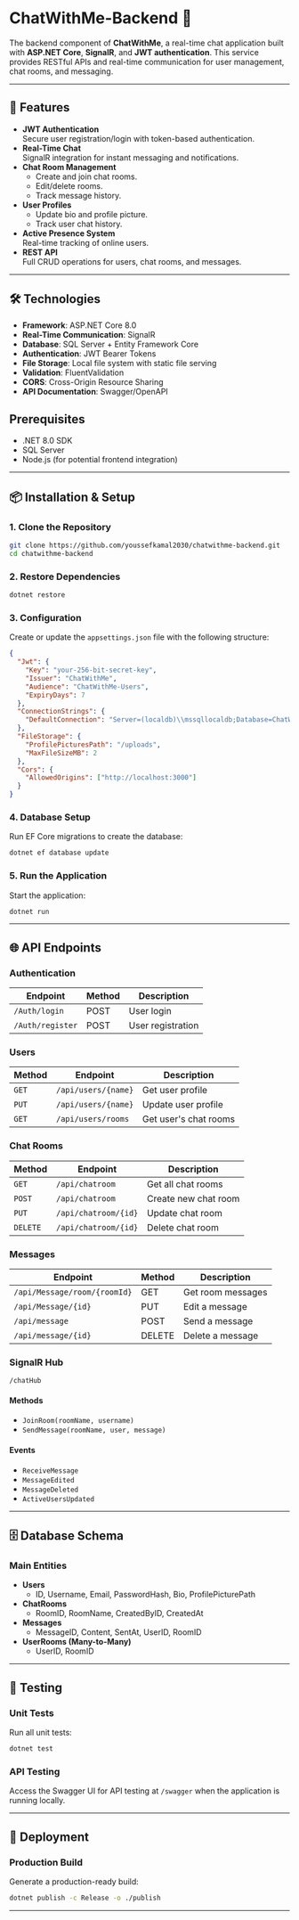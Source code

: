 # ChatWithMe-Backend 🎉

The backend component of **ChatWithMe**, a real-time chat application built with **ASP.NET Core**, **SignalR**, and **JWT authentication**. This service provides RESTful APIs and real-time communication for user management, chat rooms, and messaging.

---

## 🚀 Features

- **JWT Authentication**  
  Secure user registration/login with token-based authentication.
- **Real-Time Chat**  
  SignalR integration for instant messaging and notifications.
- **Chat Room Management**  
  - Create and join chat rooms.  
  - Edit/delete rooms.  
  - Track message history.  
- **User Profiles**  
  - Update bio and profile picture.  
  - Track user chat history.  
- **Active Presence System**  
  Real-time tracking of online users.  
- **REST API**  
  Full CRUD operations for users, chat rooms, and messages.

---

## 🛠️ Technologies

- **Framework**: ASP.NET Core 8.0  
- **Real-Time Communication**: SignalR  
- **Database**: SQL Server + Entity Framework Core  
- **Authentication**: JWT Bearer Tokens  
- **File Storage**: Local file system with static file serving
- **Validation**: FluentValidation  
- **CORS**: Cross-Origin Resource Sharing
- **API Documentation**: Swagger/OpenAPI

## Prerequisites

- .NET 8.0 SDK
- SQL Server
- Node.js (for potential frontend integration)

---

## 📦 Installation & Setup

### 1. **Clone the Repository**
```bash
git clone https://github.com/youssefkamal2030/chatwithme-backend.git
cd chatwithme-backend
```

### 2. **Restore Dependencies**
```bash
dotnet restore
```

### 3. **Configuration**
Create or update the `appsettings.json` file with the following structure:
```json
{
  "Jwt": {
    "Key": "your-256-bit-secret-key",
    "Issuer": "ChatWithMe",
    "Audience": "ChatWithMe-Users",
    "ExpiryDays": 7
  },
  "ConnectionStrings": {
    "DefaultConnection": "Server=(localdb)\\mssqllocaldb;Database=ChatWithMeDB;"
  },
  "FileStorage": {
    "ProfilePicturesPath": "/uploads",
    "MaxFileSizeMB": 2
  },
  "Cors": {
    "AllowedOrigins": ["http://localhost:3000"]
  }
}
```

### 4. **Database Setup**
Run EF Core migrations to create the database:
```bash
dotnet ef database update
```

### 5. **Run the Application**
Start the application:
```bash
dotnet run
```

---

## 🌐 API Endpoints

### **Authentication**
| Endpoint          | Method | Description          |
|-------------------|--------|----------------------|
| `/Auth/login`     | POST   | User login           |
| `/Auth/register`  | POST   | User registration    |

### **Users**
| Method   | Endpoint                | Description                   |
|----------|-------------------------|-------------------------------|
| `GET`    | `/api/users/{name}`     | Get user profile              |
| `PUT`    | `/api/users/{name}`     | Update user profile           |
| `GET`    | `/api/users/rooms`      | Get user's chat rooms         |

### **Chat Rooms**
| Method   | Endpoint                | Description               |
|----------|-------------------------|---------------------------|
| `GET`    | `/api/chatroom`         | Get all chat rooms        |
| `POST`   | `/api/chatroom`         | Create new chat room      |
| `PUT`    | `/api/chatroom/{id}`    | Update chat room          |
| `DELETE` | `/api/chatroom/{id}`    | Delete chat room          |

### **Messages**
| Endpoint                         | Method | Description              |
|----------------------------------|--------|--------------------------|
| `/api/Message/room/{roomId}`     | GET    | Get room messages        |
| `/api/Message/{id}`              | PUT    | Edit a message           |
| `/api/message`                   | POST   | Send a message           |
| `/api/message/{id}`              |DELETE  | Delete a message         |
### **SignalR Hub**  
`/chatHub`

#### **Methods**  
- `JoinRoom(roomName, username)`  
- `SendMessage(roomName, user, message)`

#### **Events**  
- `ReceiveMessage`  
- `MessageEdited`  
- `MessageDeleted`  
- `ActiveUsersUpdated`

---

## 🗄️ Database Schema

### **Main Entities**
- **Users**  
  - ID, Username, Email, PasswordHash, Bio, ProfilePicturePath
- **ChatRooms**  
  - RoomID, RoomName, CreatedByID, CreatedAt
- **Messages**  
  - MessageID, Content, SentAt, UserID, RoomID
- **UserRooms (Many-to-Many)**  
  - UserID, RoomID

---

## 🧪 Testing

### **Unit Tests**
Run all unit tests:
```bash
dotnet test
```

### **API Testing**
Access the Swagger UI for API testing at `/swagger` when the application is running locally.

---

## 🚚 Deployment

### **Production Build**
Generate a production-ready build:
```bash
dotnet publish -c Release -o ./publish
```

---

